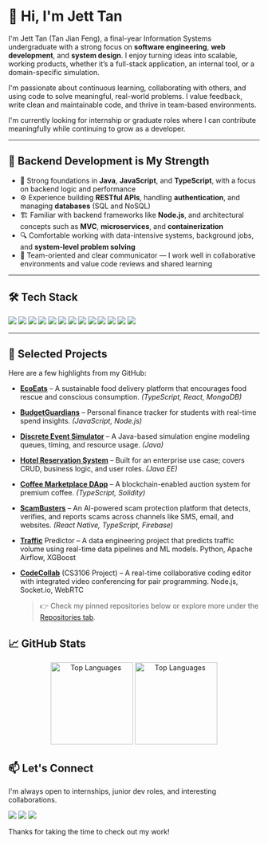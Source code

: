 # 👋 Hi, I'm Jett Tan

I'm Jett Tan (Tan Jian Feng), a final-year Information Systems undergraduate with a strong focus on **software engineering**, **web development**, and **system design**. I enjoy turning ideas into scalable, working products, whether it’s a full-stack application, an internal tool, or a domain-specific simulation.

I'm passionate about continuous learning, collaborating with others, and using code to solve meaningful, real-world problems. I value feedback, write clean and maintainable code, and thrive in team-based environments.

I'm currently looking for internship or graduate roles where I can contribute meaningfully while continuing to grow as a developer.

---

## 🧩 Backend Development is My Strength

- 🧠 Strong foundations in **Java**, **JavaScript**, and **TypeScript**, with a focus on backend logic and performance
- ⚙️ Experience building **RESTful APIs**, handling **authentication**, and managing **databases** (SQL and NoSQL)
- 🏗️ Familiar with backend frameworks like **Node.js**, and architectural concepts such as **MVC**, **microservices**, and **containerization**
- 🔍 Comfortable working with data-intensive systems, background jobs, and **system-level problem solving**
- 🤝 Team-oriented and clear communicator — I work well in collaborative environments and value code reviews and shared learning

---

## 🛠️ Tech Stack

<p align="left">
  <img src="https://img.shields.io/badge/Java-ED8B00?style=for-the-badge&logo=java&logoColor=white"/>
  <img src="https://img.shields.io/badge/React-181717?style=for-the-badge&logo=react&logoColor=61DBFB"/>
  <img src="https://img.shields.io/badge/Expo-3178C6?style=for-the-badge&logo=expo&logoColor=white"/>
  <img src="https://img.shields.io/badge/firebase-F6820D?style=for-the-badge&logo=firebase&logoColor=white"/>
  <img src="https://img.shields.io/badge/TypeScript-3178C6?style=for-the-badge&logo=typescript&logoColor=white"/>
  <img src="https://img.shields.io/badge/JavaScript-F7DF1E?style=for-the-badge&logo=javascript&logoColor=black"/>
  <img src="https://img.shields.io/badge/Node.js-339933?style=for-the-badge&logo=node.js&logoColor=white"/>
  <img src="https://img.shields.io/badge/HTML5-E34F26?style=for-the-badge&logo=html5&logoColor=white"/>
  <img src="https://img.shields.io/badge/CSS3-1572B6?style=for-the-badge&logo=css3&logoColor=white"/>
  <img src="https://img.shields.io/badge/MongoDB-4EA94B?style=for-the-badge&logo=mongodb&logoColor=white"/>
  <img src="https://img.shields.io/badge/MYSQL-00758f?style=for-the-badge&logo=mysql&logoColor=white"/>
  <img src="https://img.shields.io/badge/Vercel-181717?style=for-the-badge&logo=vercel&logoColor=white"/>
  <img src="https://img.shields.io/badge/GitHub-181717?style=for-the-badge&logo=github&logoColor=white"/>
</p>

---

## 🔧 Selected Projects

Here are a few highlights from my GitHub:

- [**EcoEats**](https://github.com/Jett-Tan/EcoEats) – A sustainable food delivery platform that encourages food rescue and conscious consumption. _(TypeScript, React, MongoDB)_
- [**BudgetGuardians**](https://github.com/Jett-Tan/BudgetGuardians) – Personal finance tracker for students with real-time spend insights. _(JavaScript, Node.js)_
- [**Discrete Event Simulator**](https://github.com/Jett-Tan/Discrete-Event-Simulator-CS2030) – A Java-based simulation engine modeling queues, timing, and resource usage. _(Java)_
- [**Hotel Reservation System**](https://github.com/Jett-Tan/Hotel-Reservation-System-HoRS-IS2103) – Built for an enterprise use case; covers CRUD, business logic, and user roles. _(Java EE)_
- [**Coffee Marketplace DApp**](https://github.com/Jett-Tan/Coffee-Market-Place-Dapp) – A blockchain-enabled auction system for premium coffee. _(TypeScript, Solidity)_
- [**ScamBusters**](https://github.com/Jett-Tan/ScamBusters) – An AI-powered scam protection platform that detects, verifies, and reports scams across channels like SMS, email, and websites.
  _(React Native, TypeScript, Firebase)_

- [**Traffic**]() Predictor – A data engineering project that predicts traffic volume using real-time data pipelines and ML models.
  Python, Apache Airflow, XGBoost

- [**CodeCollab**]() (CS3106 Project) – A real-time collaborative coding editor with integrated video conferencing for pair programming.
  Node.js, Socket.io, WebRTC
  > 👉 Check my pinned repositories below or explore more under the [Repositories tab](https://github.com/jett-tan?tab=repositories).

## 📈 GitHub Stats

<p align="center" >
  
  <img src="https://github-readme-stats.vercel.app/api?username=jett-tan&layout=compact&hide_border=false&theme=dark&hide_rank=true&show_icons=true&hide=stars,issues" alt="Top Languages" height="165" >
  <img src="https://github-readme-stats.vercel.app/api/top-langs/?username=jett-tan&layout=compact&hide_border=false&theme=dark" alt="Top Languages" height="165" >
</p>

## 📫 Let's Connect

I'm always open to internships, junior dev roles, and interesting collaborations.

<p>
  <a href="https://www.linkedin.com/in/jian-feng-tan-b4314a197/"><img src="https://img.shields.io/badge/linkedin-0a66c2?style=for-the-badge&logo=linkedin&logoColor=white"/></a>
  <a href="mailto:tanjianfeng08@gmail.com"><img src="https://img.shields.io/badge/gmail-D14836?style=for-the-badge&logo=gmail&logoColor=white"/></a>
  <a href="https://github.com/jett-tan"><img src="https://img.shields.io/badge/GitHub-181717?style=for-the-badge&logo=github&logoColor=white"/></a>
</p>

Thanks for taking the time to check out my work!
